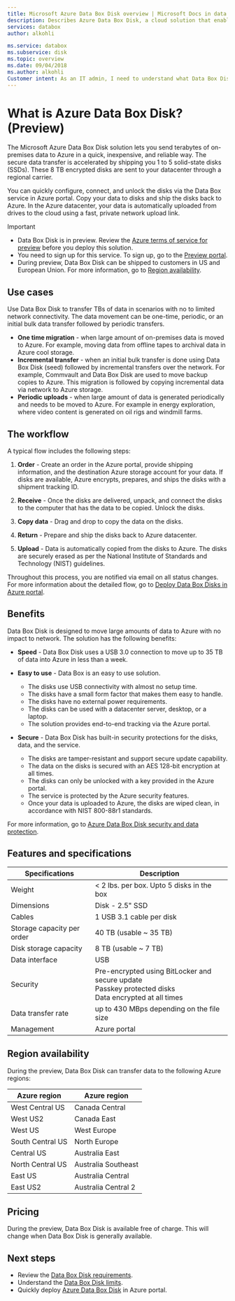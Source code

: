```yaml
---
title: Microsoft Azure Data Box Disk overview | Microsoft Docs in data 
description: Describes Azure Data Box Disk, a cloud solution that enables you to transfer large amounts of data into Azure
services: databox
author: alkohli

ms.service: databox
ms.subservice: disk
ms.topic: overview
ms.date: 09/04/2018
ms.author: alkohli
Customer intent: As an IT admin, I need to understand what Data Box Disk is and how it works so I can use it to import on-premises data into Azure.
---
```


# What is Azure Data Box Disk? (Preview)

The Microsoft Azure Data Box Disk solution lets you send terabytes of on-premises data to Azure in a quick, inexpensive, and reliable way. The secure data transfer is accelerated by shipping you 1 to 5 solid-state disks (SSDs). These 8 TB encrypted disks are sent to your datacenter through a regional carrier. 

You can quickly configure, connect, and unlock the disks via the Data Box service in Azure portal. Copy your data to disks and ship the disks back to Azure. In the Azure datacenter, your data is automatically uploaded from drives to the cloud using a fast, private network upload link.


> [!IMPORTANT]
> - Data Box Disk is in preview. Review the [Azure terms of service for preview](https://azure.microsoft.com/support/legal/preview-supplemental-terms/) before you deploy this solution. 
> - You need to sign up for this service. To sign up, go to the [Preview portal](http://aka.ms/azuredataboxfromdiskdocs).
> - During preview, Data Box Disk can be shipped to customers in US and European Union. For more information, go to [Region availability](#region-availability).

## Use cases

Use Data Box Disk to transfer TBs of data in scenarios with no to limited network connectivity. The data movement can be one-time, periodic, or an initial bulk data transfer followed by periodic transfers. 

- **One time migration** - when large amount of on-premises data is moved to Azure. For example, moving data from offline tapes to archival data in Azure cool storage.
- **Incremental transfer** - when an initial bulk transfer is done using Data Box Disk (seed) followed by incremental transfers over the network. For example, Commvault and Data Box Disk are used to move backup copies to Azure. This migration is followed by copying incremental data via network to Azure storage. 
- **Periodic uploads** - when large amount of data is generated periodically and needs to be moved to Azure. For example in energy exploration, where video content is generated on oil rigs and windmill farms.

## The workflow

A typical flow includes the following steps:

1. **Order** - Create an order in the Azure portal, provide shipping information, and the destination Azure storage account for your data. If disks are available, Azure encrypts, prepares, and ships the disks with a shipment tracking ID.

2. **Receive** - Once the disks are delivered, unpack, and connect the disks to the computer that has the data to be copied. Unlock the disks.
    
3. **Copy data** - Drag and drop to copy the data on the disks.

4. **Return** - Prepare and ship the disks back to Azure datacenter.

5. **Upload** - Data is automatically copied from the disks to Azure. The disks are securely erased as per the National Institute of Standards and Technology (NIST) guidelines.

Throughout this process, you are notified via email on all status changes. For more information about the detailed flow, go to [Deploy Data Box Disks in Azure portal](data-box-disk-quickstart-portal.md).


## Benefits

Data Box Disk is designed to move large amounts of data to Azure with no impact to network. The solution has the following benefits:

- **Speed** - Data Box Disk uses a USB 3.0 connection to move up to 35 TB of data into Azure in less than a week.   

- **Easy to use** - Data Box is an easy to use solution.

    - The disks use USB connectivity with almost no setup time.
    - The disks have a small form factor that makes them easy to handle.
    - The disks have no external power requirements.
    - The disks can be used with a datacenter server, desktop, or a laptop.
    - The solution provides end-to-end tracking via the Azure portal.    

- **Secure** - Data Box Disk has built-in security protections for the disks, data, and the service. 
    - The disks are tamper-resistant and support secure update capability. 
    - The data on the disks is secured with an AES 128-bit encryption at all times. 
    - The disks can only be unlocked with a key provided in the Azure portal. 
    - The service is protected by the Azure security features. 
    - Once your data is uploaded to Azure, the disks are wiped clean, in accordance with NIST 800-88r1 standards.  
    
For more information, go to [Azure Data Box Disk security and data protection](data-box-disk-security.md).


## Features and specifications


| Specifications                                          | Description              |
|---------------------------------------------------------|--------------------------|
| Weight                                                  | < 2 lbs. per box. Upto 5 disks in the box                |
| Dimensions                                              | Disk - 2.5" SSD |            
| Cables                                                  | 1 USB 3.1 cable per disk|
| Storage capacity per order                              | 40 TB (usable ~ 35 TB)|
| Disk storage capacity                                   | 8 TB (usable ~ 7 TB)|
| Data interface                                          | USB   |
| Security                                                | Pre-encrypted using BitLocker and secure update <br> Passkey protected disks <br> Data encrypted at all times  |
| Data transfer rate                                      | up to 430 MBps depending on the file size      |
|Management                                               | Azure portal |


## Region availability

During the preview, Data Box Disk can transfer data to the following Azure regions:


|Azure region  |Azure region  |
|---------|---------|
|West Central US     |Canada Central       |        
|West US2     |Canada East         |     
|West US     | West Europe        |      
|South Central US   |North Europe     |         
|Central US     |Australia East|
|North Central US  |Australia Southeast   |
|East US      |Australia Central |
|East US2     |Australia Central 2|


## Pricing

During the preview, Data Box Disk is available free of charge. This will change when Data Box Disk is generally available.

## Next steps

- Review the [Data Box Disk requirements](data-box-disk-system-requirements.md).
- Understand the [Data Box Disk limits](data-box-disk-limits.md).
- Quickly deploy [Azure Data Box Disk](data-box-disk-quickstart-portal.md) in Azure portal.
